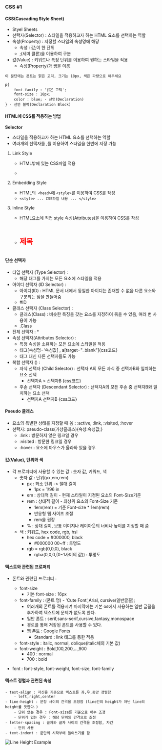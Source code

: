 ### CSS #1

#### CSS(Cascading Style Sheet)
- Styel Sheets
- 선택자(Selector) : 스타일을 적용하고자 하는 HTML 요소를 선택하는 역할
- 속성(Property) : 지정할 스타일의 속성명에 해당
    - 속성 : 값;이 한 단위
    - ;(세미 클론)을 이용하여 구분
- 값(Value) : 키워드나 특정 단위를 이용하여 원하는 스타일을 적용
    - 속성(Property)과 쌍을 이룸

```
이 문단에는 폰트는 맑은 고딕, 크기는 18px, 색은 파랑으로 해주세요

p{
    font-family : '맑은 고딕';
    font-size : 18px;
    color : blue; - 선언(Declaration)
} - 선언 블럭(Declaration Block)
```

#### HTML에 CSS를 적용하는 방법
**Selector**
- 스타일을 적용하고자 하는 HTML 요소를 선택하는 역할
- 여러개의 선택자를 ,를 이용하여 스타일을 한번에 지정 가능

1. Link Style
    - HTML밖에 있는 CSS파일 적용
    - <pre><code><link rel="stylesheet" href="파일명.css"></code></pre>

2. Embedding Style
    - HTML의``` <head>```에 ```<style>```를 이용하여 CSS를 작성
    - ```<style> ... CSS파일 내용 ... </style>```

3. Inline Style
    - HTML요소에 직접 style 속성(Attributes)을 이용하여 CSS를 작성
    - <pre><code><h1 style="color : red;">제목</h1></code></pre>
    
#### 단순 선택자
- 타입 선택자 (Type Selector) :
    - 해당 태그를 가지는 모든 요소에 스타일을 적용
- 아이디 선택자 (ID Selector) :
    - 아이디(ID) : HTML 문서 내에서 동일한 아이디는 존재할 수 없음 다른 요소와 구분되는 점을 만들어줌
    - #ID
- 클래스 선택자 (Class Selector) :
    - 클래스(Class) : 비슷한 특징을 갖는 요소를 지정하여 묶을 수 있음, 여러 번 사용이 가능
    - .Class
- 전체 선택자 : *
- 속성 선택자(Attributes Selector) : 
    - 특정 속성을 소유하는 모든 요소에 스타일을 적용
    - 태그[속성명='속성값] , a[target="_blank"]{css코드}
    - 태그 대신 다른 선택자들도 가능
- 복합 선택자 () :
    - 자식 선택자 (Child Selector) : 선택자 A의 모든 자식 중 선택자B와 일치하는 요소 선택
        - 선택자A > 선택자B {css코드}
    - 후손 선택자 (Descendant Selector) : 선택자A의 모든 후손 중 선택자B와 일치하는 요소 선택
        - 선택자A 선택자B {css코드}

#### Pseudo 클래스
- 요소의 특별한 상태를 지정할 때 씀 : :active, :link, :visited, :hover
- 선택자: pseudo-class(가상클래스){속성:속성값;}
    - :link : 방문하지 않은 링크일 경우
    - :visited : 방문한 링크일 경우
    - :hover : 요소에 마우스가 올라와 있을 경우

#### 값(Value), 단위와 색
- 각 프로퍼티에 사용할 수 있는 값 : 숫자 값, 키워드, 색
    - 숫자 값 : 단위(px,em,rem)
        - px : 화소 단위 -> 절대 길이
            - 1px = 1/96 in
        - em : 상대적 길이 - 현재 스타일이 지정된 요소의 Font-Size기준
        - rem : 상대적 길이 - 최상위 요소의 Font-Size 기준
            - 1em(rem) = 기준 Font-size * 1em(rem)
            - 반응형 웹 사이즈 조절
            - rem을 권장
        - % : 상대 길이, 보통 이미지나 레이아웃의 너비나 높이를 지정할 때 씀
    - 색 : 키워드, hex code, rgb, hsl
        - hex code = #000000, black
            - #000000 00~ff : 투명도
        - rgb = rgb(0,0,0), black
            - rgba(0,0,0,(0~1사이의 값)) : 투명도

#### 텍스트와 관련된 프로퍼티
- 폰트와 관련된 프로퍼티 :
    - font-size
        - 기본 font-size : 16px
    - font-family : (폰트 명) - 'Cute Font',Arial, cursive(일반글꼴);
        - 여러개의 폰트를 적용시켜 마지막에는 기본 os에서 사용하는 일반 글꼴을 추가하여 텍스트에 문제가 없도록 한다.
        - 일반 폰트 : serif,sans-serif,cursive,fantasy,monospace
        - 경로를 통해 저장된 폰트를 사용할 수 있다.
        - 웹 폰트 : Google Fonts
            - Standard : link 태그를 통한 적용
    - font-style : italic, normal, oblique(italic체의 기본 값)
    - font-weight : Bold,100,200,...,900
        - 400 : normal
        - 700 : bold

- font : font-style, font-weight, font-size, font-family

#### 텍스트 정렬과 관련된 속성 
    - text-align : 자신을 기준으로 텍스트를 좌,우,중앙 정렬함
        - left,right,center
    - line-height : 문장 사이의 간격을 조정함 (line간의 height가 아닌 line의 height를 뜻한다.)
        - 단위 없는 경우 : Font-size를 기준으로 배수 조정
        - 단위가 있는 경우 : 해당 단위의 간격으로 조정
    - letter-spacing : 글자와 글자 사이의 간격을 조정함, 자간
        - 단위 사용
    - text-indent : 문단의 시작부에 들여쓰기를 함

<img src="line_height.png" alt="Line Height Example"></img>